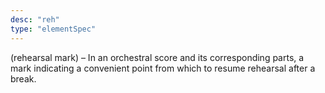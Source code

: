 ```yaml
---
desc: "reh"
type: "elementSpec"
---
```


(rehearsal mark) – In an orchestral score and its corresponding parts, a mark indicating
a convenient point from which to resume rehearsal after a break.